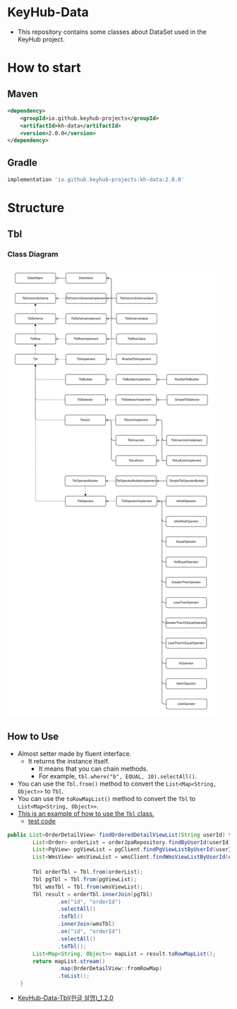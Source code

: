 # KeyHub-Data
- This repository contains some classes about DataSet used in the KeyHub project.

# How to start
## Maven
```xml
<dependency>
    <groupId>io.github.keyhub-projects</groupId>
    <artifactId>kh-data</artifactId>
    <version>2.0.0</version>
</dependency>
```

## Gradle
```gradle
implementation 'io.github.keyhub-projects:kh-data:2.0.0'
```

# Structure

## Tbl
### Class Diagram

![class_diagram](./docs/class_diagram.png)

## How to Use
- Almost setter made by fluent interface.
  - It returns the instance itself.
    - It means that you can chain methods.
    - For example, `tbl.where("b", EQUAL, 10).selectAll()`.
- You can use the `Tbl.from()` method to convert the `List<Map<String, Object>>` to `Tbl`.
- You can use the `toRowMapList()` method to convert the `Tbl` to `List<Map<String, Object>>`.
- [This is an example of how to use the `Tbl` class.](./kh-data-tbl-example/src/main/java/keyhub/order/infrastructure/OrderReaderImplement.java)
  - [test code](./kh-data-tbl-example/src/test/java/keyhub/order/domain/OrderReaderTest.java)
```java
public List<OrderDetailView> findOrderedDetailViewList(String userId) throws IllegalAccessException {
        List<Order> orderList = orderJpaRepository.findByUserId(userId);
        List<PgView> pgViewList = pgClient.findPgViewListByUserId(userId);
        List<WmsView> wmsViewList = wmsClient.findWmsViewListByUserId(userId);

        Tbl orderTbl = Tbl.from(orderList);
        Tbl pgTbl = Tbl.from(pgViewList);
        Tbl wmsTbl = Tbl.from(wmsViewList);
        Tbl result = orderTbl.innerJoin(pgTbl)
                .on("id", "orderId")
                .selectAll()
                .toTbl()
                .innerJoin(wmsTbl)
                .on("id", "orderId")
                .selectAll()
                .toTbl();
        List<Map<String, Object>> mapList = result.toRowMapList();
        return mapList.stream()
                .map(OrderDetailView::fromRowMap)
                .toList();
    }
```

- [KeyHub-Data-Tbl(한글 설명)_1.2.0](./docs/KeyHub-Data-Tbl(한글설명)_1.2.0.pdf)

